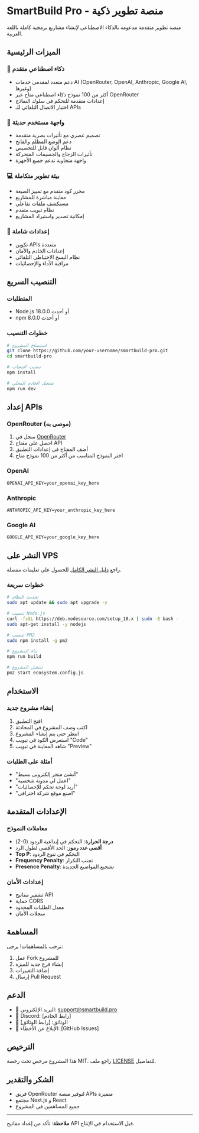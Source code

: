 # SmartBuild Pro - منصة تطوير ذكية

منصة تطوير متقدمة مدعومة بالذكاء الاصطناعي لإنشاء مشاريع برمجية كاملة باللغة العربية.

## الميزات الرئيسية

### 🤖 ذكاء اصطناعي متقدم
- دعم متعدد لمقدمي خدمات AI (OpenRouter, OpenAI, Anthropic, Google AI, وغيرها)
- أكثر من 100 نموذج ذكاء اصطناعي متاح عبر OpenRouter
- إعدادات متقدمة للتحكم في سلوك النماذج
- اختبار الاتصال التلقائي للـ APIs

### 🎨 واجهة مستخدم حديثة
- تصميم عصري مع تأثيرات بصرية متقدمة
- دعم الوضع المظلم والفاتح
- نظام ألوان قابل للتخصيص
- تأثيرات الزجاج والجسيمات المتحركة
- واجهة متجاوبة تدعم جميع الأجهزة

### 💻 بيئة تطوير متكاملة
- محرر كود متقدم مع تمييز الصيغة
- معاينة مباشرة للمشاريع
- مستكشف ملفات تفاعلي
- نظام تبويب متقدم
- إمكانية تصدير واستيراد المشاريع

### 🔧 إعدادات شاملة
- تكوين APIs متعددة
- إعدادات الخادم والأمان
- نظام النسخ الاحتياطي التلقائي
- مراقبة الأداء والإحصائيات

## التنصيب السريع

### المتطلبات
- Node.js 18.0.0 أو أحدث
- npm 8.0.0 أو أحدث

### خطوات التنصيب
```bash
# استنساخ المشروع
git clone https://github.com/your-username/smartbuild-pro.git
cd smartbuild-pro

# تنصيب التبعيات
npm install

# تشغيل الخادم المحلي
npm run dev
```

## إعداد APIs

### OpenRouter (موصى به)
1. سجل في [OpenRouter](https://openrouter.ai)
2. احصل على مفتاح API
3. أضف المفتاح في إعدادات التطبيق
4. اختر النموذج المناسب من أكثر من 100 نموذج متاح

### OpenAI
```env
OPENAI_API_KEY=your_openai_key_here
```

### Anthropic
```env
ANTHROPIC_API_KEY=your_anthropic_key_here
```

### Google AI
```env
GOOGLE_API_KEY=your_google_key_here
```

## النشر على VPS

راجع [دليل النشر الكامل](./public/deployment-guide.md) للحصول على تعليمات مفصلة.

### خطوات سريعة
```bash
# تحديث النظام
sudo apt update && sudo apt upgrade -y

# تنصيب Node.js
curl -fsSL https://deb.nodesource.com/setup_18.x | sudo -E bash -
sudo apt-get install -y nodejs

# تنصيب PM2
sudo npm install -g pm2

# بناء المشروع
npm run build

# تشغيل المشروع
pm2 start ecosystem.config.js
```

## الاستخدام

### إنشاء مشروع جديد
1. افتح التطبيق
2. اكتب وصف المشروع في المحادثة
3. انتظر حتى يتم إنشاء المشروع
4. استعرض الكود في تبويب "Code"
5. شاهد المعاينة في تبويب "Preview"

### أمثلة على الطلبات
- "أنشئ متجر إلكتروني بسيط"
- "اعمل لي مدونة شخصية"
- "أريد لوحة تحكم للإحصائيات"
- "اصنع موقع شركة احترافي"

## الإعدادات المتقدمة

### معاملات النموذج
- **درجة الحرارة**: التحكم في إبداعية الردود (0-2)
- **أقصى عدد رموز**: الحد الأقصى لطول الرد
- **Top P**: التحكم في تنوع الردود
- **Frequency Penalty**: تجنب التكرار
- **Presence Penalty**: تشجيع المواضيع الجديدة

### إعدادات الأمان
- تشفير مفاتيح API
- حماية CORS
- معدل الطلبات المحدود
- سجلات الأمان

## المساهمة

نرحب بالمساهمات! يرجى:
1. عمل Fork للمشروع
2. إنشاء فرع جديد للميزة
3. إضافة التغييرات
4. إرسال Pull Request

## الدعم

- 📧 البريد الإلكتروني: support@smartbuild.pro
- 💬 Discord: [رابط الخادم]
- 📖 الوثائق: [رابط الوثائق]
- 🐛 الإبلاغ عن الأخطاء: [GitHub Issues]

## الترخيص

هذا المشروع مرخص تحت رخصة MIT. راجع ملف [LICENSE](LICENSE) للتفاصيل.

## الشكر والتقدير

- فريق OpenRouter لتوفير منصة APIs متميزة
- مجتمع Next.js و React
- جميع المساهمين في المشروع

---

**ملاحظة**: تأكد من إعداد مفاتيح API قبل الاستخدام في الإنتاج.
